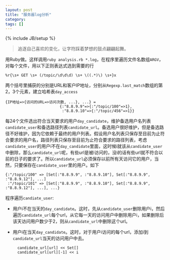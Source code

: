 ```yaml
---
layout: post
title: "服务器log分析"
category: 
tags: []
---
```

{% include JB/setup %}

>追逐自己喜欢的变化，让字符踩着梦想的鼓点翩翩起舞。

用Ruby做。这样调用`ruby analysis.rb *.log`，在程序里遍历文件名数组`ARGV`，对每个文件，用以下正则表达式选到需要的行

    %r{\s+ GET \s+ (/topic/\d\d\d) \s+ \((.*)\) \s+}x
两个括号里捕获的分别是URL和客户IP地址，分别从`Regexp.last_match`数组的第2，3个元素，建立哈希表`day_access`

    {IP地址=>{访问的URL=>访问次数, ...}, ...} =
                            {:"8.8.9.9"=>{:"/topic/100"=>1}, 
	                         :"8.8.9.10"=>{:"/topic/456"=>1}}
     

每24个文件选出符合当天要求的用户`day_candidate`，维护备选用户名列表`candidate_user`和备选路径列表`candidate_url`。备选用户很好维护，但是备选路径不好维护，因为它依赖于最终的用户列表。假设用户名列表只保存至目前为止符合要求的用户名，路径列表只保存至目前为止符合要求的路径列表，考虑`candidate_user`的用户i不在`day_candidate`里面，这时候i就该从`candidate_user`中删除，那么`candidate_url`呢，有些url是被i访问的，没i的话有些url就不符合以前的日子的要求了。所以`candidate_url`必须保存以前所有天访问它的用户，当然，只要保存在`candidate_user`里的用户。如下

    {:"/topic/100" => [Set[:"8.8.9.9", :"8.8.9.10"], Set[:"8.8.9.9", :"8.8.9.12"], ...]
     :"/topic/101" => [Set[:"8.8.9.9", :"8.8.9.10"], Set[:"8.8.9.9", :"8.8.9.12"], ...], ...}

程序遍历`candiate_user`:

- 用户i不在当天的`day_candidate`。这时，先从`candidate_user`删除用户i，然后遍历`candidate_url`每个url，从它每一天的访问用户中删除用户i，如果删除后该天访问用户数少于2，则从`candidate_url`中删除这个url。
- 用户i在当天`day_candidate`。这时，对于用户i访问的每个url，添加i到`candidate_url`当天的访问用户中去。

        candidate_url[url] << Set[]
        candidate_url[url][-1] << i

